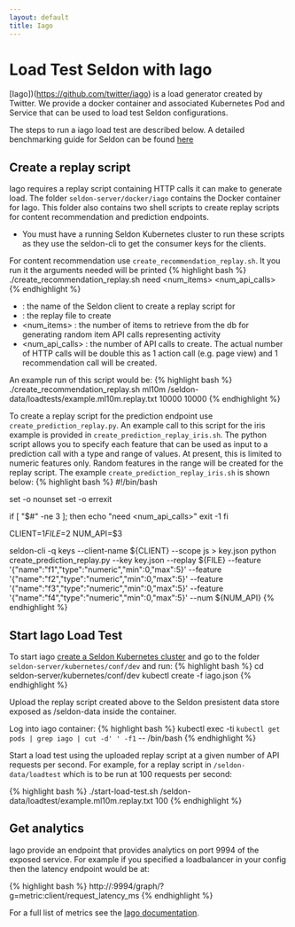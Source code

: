```yaml
---
layout: default
title: Iago
---
```


# Load Test Seldon with Iago
[Iago])(https://github.com/twitter/iago) is a load generator created by Twitter. We provide a docker container and associated Kubernetes Pod and Service that can be used to load test Seldon configurations.

The steps to run a iago load test are described below. A detailed benchmarking guide for Seldon can be found [here](benchmark-guide.html)

## Create a replay script
Iago requires a replay script containing HTTP calls it can make to generate load. The folder ```seldon-server/docker/iago``` contains the Docker container for Iago. This folder also contains two shell scripts to create replay scripts for content recommendation and prediction endpoints.

 * You must have a running Seldon Kubernetes cluster to run these scripts as they use the seldon-cli to get the consumer keys for the clients.

For content recommendation use ```create_recommendation_replay.sh```. It you run it the arguments needed will be printed
{% highlight bash %}
./create_recommendation_replay.sh 
need <client name> <file> <num_items> <num_api_calls> 
{% endhighlight %}

 * <client name> : the name of the Seldon client to create a replay script for
 * <file> : the replay file to create
 * <num_items> : the number of items to retrieve from the db for generating random item API calls representing activity
 * <num_api_calls> : the number of API calls to create. The actual number of HTTP calls will be double this as 1 action call (e.g. page view) and 1 recommendation call will be created.

An example run of this script would be:
{% highlight bash %}
   ./create_recommendation_replay.sh ml10m /seldon-data/loadtests/example.ml10m.replay.txt  10000 10000 
{% endhighlight %}

To create a replay script for the prediction endpoint use ```create_prediction_replay.py```. An example call to this script for the iris example is provided in ```create_prediction_replay_iris.sh```. The python script allows you to specify each feature that can be used as input to a prediction call with a type and range of values. At present, this is limited to numeric features only. Random features in the range will be created for the replay script. The example ```create_prediction_replay_iris.sh``` is shown below:
{% highlight bash %}
#!/bin/bash

set -o nounset
set -o errexit

if [ "$#" -ne 3 ]; then
    echo "need <client name> <file> <num_api_calls>"
    exit -1
fi

CLIENT=$1
FILE=$2
NUM_API=$3

seldon-cli -q keys --client-name ${CLIENT} --scope js > key.json
python create_prediction_replay.py --key key.json --replay ${FILE}  --feature '{"name":"f1","type":"numeric","min":0,"max":5}' --feature '{"name":"f2","type":"numeric","min":0,"max":5}' --feature '{"name":"f3","type":"numeric","min":0,"max":5}' --feature '{"name":"f4","type":"numeric","min":0,"max":5}' --num ${NUM_API}
{% endhighlight %}


## Start Iago Load Test
To start iago [create a Seldon Kubernetes cluster](install.html) and go to the folder ```seldon-server/kubernetes/conf/dev``` and run:
{% highlight bash %}
   cd seldon-server/kubernetes/conf/dev
   kubectl create -f iago.json
{% endhighlight %}

Upload the replay script created above to the Seldon presistent data store exposed as /seldon-data inside the container. 

Log into iago container:
{% highlight bash %}
   kubectl exec -ti `kubectl get pods | grep iago | cut -d' ' -f1` -- /bin/bash
{% endhighlight %}

Start a load test using the uploaded replay script at a given number of API requests per second. For example, for a replay script in ```/seldon-data/loadtest``` which is to be run at 100 requests per second:

{% highlight bash %}
  ./start-load-test.sh /seldon-data/loadtest/example.ml10m.replay.txt 100
{% endhighlight %}

## Get analytics
Iago provide an endpoint that provides analytics on port 9994 of the exposed service. For example if you specified a loadbalancer in your config then the latency endpoint would be at:

{% highlight bash %}
http://<iago-ui-loadbalncer>:9994/graph/?g=metric:client/request_latency_ms
{% endhighlight %}


For a full list of metrics see the [Iago documentation](https://github.com/twitter/iago#metrics).